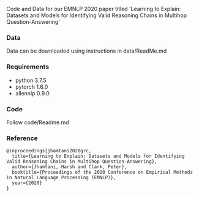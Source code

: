 Code and Data for our EMNLP 2020 paper titled 'Learning to Explain: Datasets and Models for Identifying Valid Reasoning Chains in Multihop Question-Answering'


### Data
Data can be downloaded using instructions in data/ReadMe.md


### Requirements
- python 3.7.5
- pytorch 1.6.0
- allennlp 0.9.0


### Code
Follow code/Readme.md


### Reference

```
@inproceedings{jhamtani2020grc,
  title={Learning to Explain: Datasets and Models for Identifying Valid Reasoning Chains in Multihop Question-Answering},
  author={Jhamtani, Harsh and Clark, Peter},
  booktitle={Proceedings of the 2020 Conference on Empirical Methods in Natural Language Processing (EMNLP)},
  year={2020}
}
```
